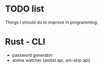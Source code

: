 # TODO list
Things I should do to improve in programming.

# Rust - CLI
- password generator
- anime watcher (anilist api, ani-skip api)
